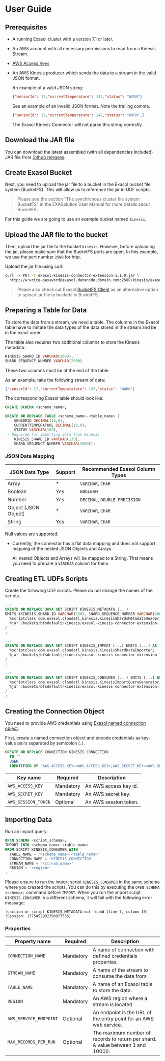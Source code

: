 # User Guide

## Prerequisites

* A running Exasol cluster with a version 7.1 or later.
* An AWS account with all necessary permissions to read from a Kinesis Stream.
* [AWS Access Keys][aws-credentials]
* An AWS Kinesis producer which sends the data to a stream in the valid JSON format.
  
  An example of a valid JSON string:

  ```json
  {"sensorId": 17,"currentTemperature": 147,"status": "WARN"}
  ```

  See an example of an invalid JSON format. Note the trailing comma.

  ```json
  {"sensorId": 17,"currentTemperature": 147,"status": "WARN",}
  ```

  The Exasol Kinesis Connector will not parse this string correctly.

## Download the JAR file

You can download the latest assembled (with all dependencies included) JAR file
from [Github releases][jars].

## Create Exasol Bucket

Next, you need to upload the jar file to a bucket in the Exasol bucket file
system (BucketFS). This will allow us to reference the jar in UDF scripts.

> Please see the section "The synchronous cluster file system BucketFS"
> in the EXASolution User Manual for more details about BucketFS.

For this guide we are going to use an example bucket named `kinesis`.

## Upload the JAR file to the bucket

Then, upload the jar file to the bucket `kinesis`. However, before uploading the
jar, please make sure that the BucketFS ports are open. In this example, we use
the port number `2580` for http.

Upload the jar file using curl:

```bash
curl -X PUT -T exasol-kinesis-connector-extension-1.1.0.jar \
  http://w:write-password@exasol.datanode.domain.com:2580/kinesis/exasol-kinesis-connector-extension-1.1.0.jar
```

> Please also check out Exasol [BucketFS Client][bucketfs-client] as an
> alternative option to upload jar file to buckets in BucketFS.

## Preparing a Table for Data

To store the data from a stream, we need a table.
The columns in the Exasol table have to imitate the data types of the data stored in the stream and be in the exact order.

The table also requires two additional columns to store the Kinesis metadata:

```sql
KINESIS_SHARD_ID VARCHAR(2000),
SHARD_SEQUENCE_NUMBER VARCHAR(2000)
```

These two columns must be at the end of the table.

As an example, take the following stream of data:

```json
{"sensorId": 17,"currentTemperature": 147,"status": "WARN"}
```

The  corresponding Exasol table should look like:

```sql
CREATE SCHEMA <schema_name>;

CREATE OR REPLACE TABLE <schema_name>.<table_name> (
    SENSORID DECIMAL(18,0),
    CURRENTTEMPERATURE DECIMAL(18,0),
    STATUS VARCHAR(100),
-- Required for importing data from Kinesis
    KINESIS_SHARD_ID VARCHAR(130),
    SHARD_SEQUENCE_NUMBER VARCHAR(2000));
```

### JSON Data Mapping

| JSON Data Type       | Support | Recommended Exasol Column Types     |
|----------------------|---------|-------------------------------------|
| Array                | *       | `VARCHAR`, `CHAR`                   |
| Boolean              | Yes     | `BOOLEAN`                           |
| Number               | Yes     | `DECIMAL`, `DOUBLE PRECISION`       |
| Object (JSON Object) | *       | `VARCHAR`, `CHAR`                   |
| String               | Yes     | `VARCHAR`, `CHAR`                   |

Null values are supported.

* Currently, the connector has a flat data mapping and does not support mapping of the nested JSON Objects and Arrays.

  All nested Objects and Arrays will be mapped to a String. That means you need to prepare a `VARCHAR` column for them.

## Creating ETL UDFs Scripts

Create the following UDF scripts. Please do not change the names of the scripts.

```sql
--/
CREATE OR REPLACE JAVA SET SCRIPT KINESIS_METADATA (...)
EMITS (KINESIS_SHARD_ID VARCHAR(130), SHARD_SEQUENCE_NUMBER VARCHAR(2000)) AS
  %scriptclass com.exasol.cloudetl.kinesis.KinesisShardsMetadataReader;
  %jar /buckets/bfsdefault/kinesis/exasol-kinesis-connector-extension-1.1.0.jar;
/
;

--/
CREATE OR REPLACE JAVA SET SCRIPT KINESIS_IMPORT (...) EMITS (...) AS
  %scriptclass com.exasol.cloudetl.kinesis.KinesisShardDataImporter;
  %jar /buckets/bfsdefault/kinesis/exasol-kinesis-connector-extension-1.1.0.jar;
/
;

--/
CREATE OR REPLACE JAVA SET SCRIPT KINESIS_CONSUMER (...) EMITS (...) AS
  %scriptclass com.exasol.cloudetl.kinesis.KinesisImportQueryGenerator;
  %jar /buckets/bfsdefault/kinesis/exasol-kinesis-connector-extension-1.1.0.jar;
/
;
```

## Creating the Connection Object

You need to provide AWS credentials using [Exasol named connection object][exa-connection].

First, create a named connection object and encode credentials as key-value pairs separated by semicolon (`;`).

```sql
CREATE OR REPLACE CONNECTION KINESIS_CONNECTION
  TO ''
  USER ''
  IDENTIFIED BY 'AWS_ACCESS_KEY=<AWS_ACCESS_KEY>;AWS_SECRET_KEY=<AWS_SECRET_KEY>;AWS_SESSION_TOKEN=<AWS_SESSION_TOKEN>';
```

| Key name            | Required  | Description           |
|---------------------|-----------|-----------------------|
| `AWS_ACCESS_KEY`    | Mandatory | An AWS access key id. |
| `AWS_SECRET_KEY`    | Mandatory | An AWS secret key.    |
| `AWS_SESSION_TOKEN` | Optional  | An AWS session token. |

## Importing Data

Run an import query:

```sql
OPEN SCHEMA <script_schema>;
IMPORT INTO <schema_name>.<table_name>
FROM SCRIPT KINESIS_CONSUMER WITH
  TABLE_NAME = '<schema_name>.<table_name>'
  CONNECTION_NAME = 'KINESIS_CONNECTION'
  STREAM_NAME = '<stream_name>'
  REGION = '<region>'
;
```

Please ensure to run the import script `KINESIS_CONSUMER` in the same schema where you created the scripts. You can do this by executing the `OPEN SCHEMA <schema>;` command before `IMPORT`. When you run the import script `KINESIS_CONSUMER` in a different schema, it will fail with the following error message:

```
function or script KINESIS_METADATA not found [line 7, column 10] (Session: 1775452932390977536)
```

### Properties

| Property name          | Required  | Description                                                                     |
|------------------------|-----------|---------------------------------------------------------------------------------|
| `CONNECTION_NAME`      | Mandatory | A name of connection with defined credentials properties.                       |
| `STREAM_NAME`          | Mandatory | A name of the stream to consume the data from                                   |
| `TABLE_NAME`           | Mandatory | A name of an Exasol table to store the data.                                    |
| `REGION`               | Mandatory | An AWS region where a stream is located                                         |
| `AWS_SERVICE_ENDPOINT` | Optional  | An endpoint is the URL of the entry point for an AWS web service.               |
| `MAX_RECORDS_PER_RUN`  | Optional  | The maximum number of records to return per shard. A value between 1 and 10000. |

[aws-credentials]: https://docs.aws.amazon.com/general/latest/gr/aws-sec-cred-types.html
[exa-connection]: https://docs.exasol.com/sql/create_connection.htm
[jars]: https://github.com/exasol/kinesis-connector-extension/releases
[bucketfs-client]: https://github.com/exasol/bucketfs-client/
